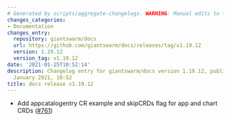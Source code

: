 ```yaml
---
# Generated by scripts/aggregate-changelogs. WARNING: Manual edits to this files will be overwritten.
changes_categories:
- Documentation
changes_entry:
  repository: giantswarm/docs
  url: https://github.com/giantswarm/docs/releases/tag/v1.19.12
  version: 1.19.12
  version_tag: v1.19.12
date: '2021-01-25T10:52:14'
description: Changelog entry for giantswarm/docs version 1.19.12, published on 25
  January 2021, 10:52
title: docs release v1.19.12
---
```


- Add appcatalogentry CR example and skipCRDs flag for app and chart CRDs ([#761](https://github.com/giantswarm/docs/pull/761))
